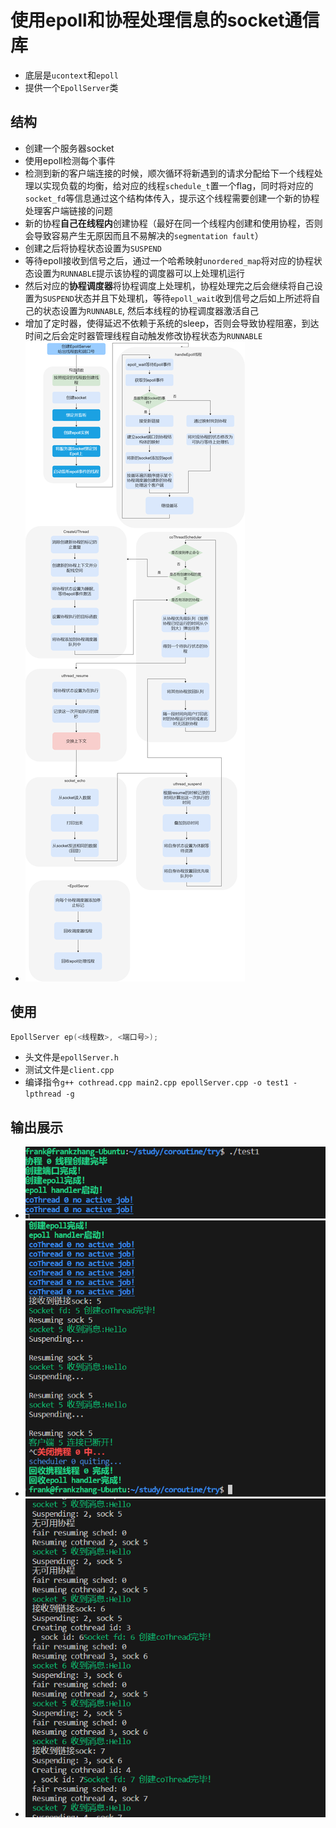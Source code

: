 # 使用epoll和协程处理信息的socket通信库
- 底层是`ucontext`和`epoll`
- 提供一个`EpollServer`类
## 结构
- 创建一个服务器socket
- 使用epoll检测每个事件
- 检测到新的客户端连接的时候，顺次循环将新遇到的请求分配给下一个线程处理以实现负载的均衡，给对应的线程`schedule_t`置一个flag，同时将对应的`socket_fd`等信息通过这个结构体传入，提示这个线程需要创建一个新的协程处理客户端链接的问题
- 新的协程**自己在线程内**创建协程（最好在同一个线程内创建和使用协程，否则会导致容易产生无原因而且不易解决的`segmentation fault`）
- 创建之后将协程状态设置为`SUSPEND`
- 等待epoll接收到信号之后，通过一个哈希映射`unordered_map`将对应的协程状态设置为`RUNNABLE`提示该协程的调度器可以上处理机运行
- 然后对应的**协程调度器**将协程调度上处理机，协程处理完之后会继续将自己设置为`SUSPEND`状态并且下处理机，等待`epoll_wait`收到信号之后如上所述将自己的状态设置为`RUNNABLE`, 然后本线程的协程调度器激活自己
- 增加了定时器，使得延迟不依赖于系统的sleep，否则会导致协程阻塞，到达时间之后会定时器管理线程自动触发修改协程状态为`RUNNABLE`
- ![Alt text](/imgs/epollServer.drawio.png)

## 使用
```cpp
EpollServer ep(<线程数>, <端口号>);
```
- 头文件是`epollServer.h`
- 测试文件是`client.cpp`
- 编译指令`g++ cothread.cpp main2.cpp epollServer.cpp -o test1 -lpthread -g`

## 输出展示
- ![Alt text](/imgs/image.png)
- ![Alt text](/imgs/image2.png)
- ![Alt text](/imgs/image3.png)